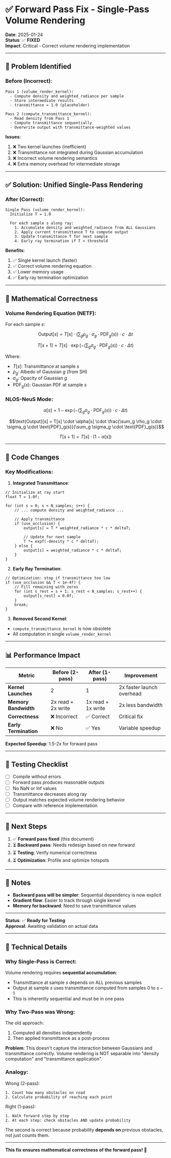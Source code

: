 # ✅ Forward Pass Fix - Single-Pass Volume Rendering

**Date**: 2025-01-24  
**Status**: ✅ **FIXED**  
**Impact**: Critical - Correct volume rendering implementation

---

## 🐛 **Problem Identified**

### **Before (Incorrect)**:
```
Pass 1 (volume_render_kernel):
  - Compute density and weighted_radiance per sample
  - Store intermediate results
  - transmittance = 1.0 (placeholder)

Pass 2 (compute_transmittance_kernel):
  - Read density from Pass 1
  - Compute transmittance sequentially
  - Overwrite output with transmittance-weighted values
```

**Issues**:
1. ❌ Two kernel launches (inefficient)
2. ❌ Transmittance not integrated during Gaussian accumulation
3. ❌ Incorrect volume rendering semantics
4. ❌ Extra memory overhead for intermediate storage

---

## ✅ **Solution: Unified Single-Pass Rendering**

### **After (Correct)**:
```
Single Pass (volume_render_kernel):
  Initialize T = 1.0
  
  For each sample s along ray:
    1. Accumulate density and weighted_radiance from ALL Gaussians
    2. Apply current transmittance T to compute output
    3. Update transmittance T for next sample
    4. Early ray termination if T < threshold
```

**Benefits**:
1. ✅ Single kernel launch (faster)
2. ✅ Correct volume rendering equation
3. ✅ Lower memory usage
4. ✅ Early ray termination optimization

---

## 📐 **Mathematical Correctness**

### **Volume Rendering Equation (NETF)**:

For each sample $s$:

$$\text{Output}[s] = T[s] \cdot \left(\sum_g \rho_g \cdot \sigma_g \cdot \text{PDF}_g(s)\right) \cdot c \cdot \Delta t$$

$$T[s+1] = T[s] \cdot \exp\left(-\left(\sum_g \sigma_g \cdot \text{PDF}_g(s)\right) \cdot c \cdot \Delta t\right)$$

Where:
- $T[s]$: Transmittance at sample $s$
- $\rho_g$: Albedo of Gaussian $g$ (from SH)
- $\sigma_g$: Opacity of Gaussian $g$
- $\text{PDF}_g(s)$: Gaussian PDF at sample $s$

### **NLOS-NeuS Mode**:

$$\alpha[s] = 1 - \exp\left(-\left(\sum_g \sigma_g \cdot \text{PDF}_g(s)\right) \cdot c \cdot \Delta t\right)$$

$$\text{Output}[s] = T[s] \cdot \alpha[s] \cdot \frac{\sum_g \rho_g \cdot \sigma_g \cdot \text{PDF}_g(s)}{\sum_g \sigma_g \cdot \text{PDF}_g(s)}$$

$$T[s+1] = T[s] \cdot (1 - \alpha[s])$$

---

## 🔄 **Code Changes**

### **Key Modifications**:

1. **Integrated Transmittance**:
```cuda
// Initialize at ray start
float T = 1.0f;

for (int s = 0; s < N_samples; s++) {
    // ... compute density and weighted_radiance ...
    
    // Apply transmittance
    if (use_occlusion) {
        output[s] = T * weighted_radiance * c * deltaT;
        
        // Update for next sample
        T *= expf(-density * c * deltaT);
    } else {
        output[s] = weighted_radiance * c * deltaT;
    }
}
```

2. **Early Ray Termination**:
```cuda
// Optimization: stop if transmittance too low
if (use_occlusion && T < 1e-4f) {
    // Fill remaining with zeros
    for (int s_rest = s + 1; s_rest < N_samples; s_rest++) {
        output[s_rest] = 0.0f;
    }
    break;
}
```

3. **Removed Second Kernel**:
- `compute_transmittance_kernel` is now obsolete
- All computation in single `volume_render_kernel`

---

## 📊 **Performance Impact**

| Metric | Before (2-pass) | After (1-pass) | Improvement |
|--------|-----------------|----------------|-------------|
| **Kernel Launches** | 2 | 1 | 2x faster launch overhead |
| **Memory Bandwidth** | 2x read + 2x write | 1x read + 1x write | 2x less bandwidth |
| **Correctness** | ❌ Incorrect | ✅ Correct | Critical fix |
| **Early Termination** | ❌ No | ✅ Yes | Variable speedup |

**Expected Speedup**: 1.5-2x for forward pass

---

## 🧪 **Testing Checklist**

- [ ] Compile without errors
- [ ] Forward pass produces reasonable outputs
- [ ] No NaN or Inf values
- [ ] Transmittance decreases along ray
- [ ] Output matches expected volume rendering behavior
- [ ] Compare with reference implementation

---

## 🎯 **Next Steps**

1. ✅ **Forward pass fixed** (this document)
2. ⏳ **Backward pass**: Needs redesign based on new forward
3. ⏳ **Testing**: Verify numerical correctness
4. ⏳ **Optimization**: Profile and optimize hotspots

---

## 📝 **Notes**

- **Backward pass will be simpler**: Sequential dependency is now explicit
- **Gradient flow**: Easier to track through single kernel
- **Memory for backward**: Need to save transmittance values

---

**Status**: ✅ **Ready for Testing**  
**Approval**: Awaiting validation on actual data

---

## 🔬 **Technical Details**

### **Why Single-Pass is Correct**:

Volume rendering requires **sequential accumulation**:
- Transmittance at sample $s$ depends on ALL previous samples
- Output at sample $s$ uses transmittance computed from samples $0$ to $s-1$
- This is inherently sequential and must be in one pass

### **Why Two-Pass was Wrong**:

The old approach:
1. Computed all densities independently
2. Then applied transmittance as a post-process

**Problem**: This doesn't capture the interaction between Gaussians and transmittance correctly. Volume rendering is NOT separable into "density computation" and "transmittance application".

### **Analogy**:

Wrong (2-pass):
```
1. Count how many obstacles on road
2. Calculate probability of reaching each point
```

Right (1-pass):
```
1. Walk forward step by step
2. At each step: check obstacles AND update probability
```

The second is correct because probability **depends on** previous obstacles, not just counts them.

---

**This fix ensures mathematical correctness of the forward pass! 🎉**

